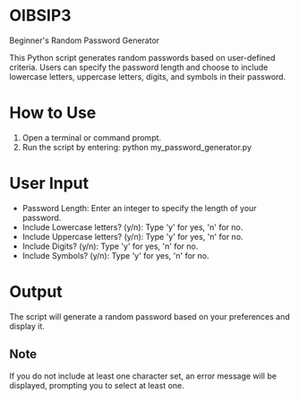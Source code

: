 # OIBSIP3
Beginner's Random Password Generator

This Python script generates random passwords based on user-defined criteria. Users can specify the password length and choose to include lowercase letters, uppercase letters, digits, and symbols in their password.

# How to Use

1. Open a terminal or command prompt.
2. Run the script by entering: python my_password_generator.py

# User Input

- Password Length: Enter an integer to specify the length of your password.
- Include Lowercase letters? (y/n): Type 'y' for yes, 'n' for no.
- Include Uppercase letters? (y/n): Type 'y' for yes, 'n' for no.
- Include Digits? (y/n): Type 'y' for yes, 'n' for no.
- Include Symbols? (y/n): Type 'y' for yes, 'n' for no.

# Output

The script will generate a random password based on your preferences and display it.

## Note

If you do not include at least one character set, an error message will be displayed, prompting you to select at least one.
